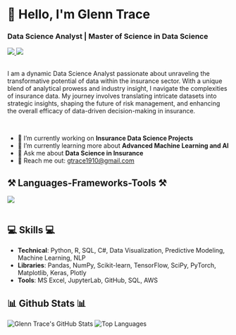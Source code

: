 # 👋 Hello, I'm Glenn Trace

### Data Science Analyst | Master of Science in Data Science

<div align="left"> 
  <a href="mailto:gtrace1910@gmail.com" target="_blank">
    <img src="https://img.shields.io/badge/Gmail-D14836?style=for-the-badge&logo=gmail&logoColor=white" target="_blank" />
  </a> 
  <a href="https://www.linkedin.com/in/glenn-trace/" target="_blank">
    <img src="https://img.shields.io/badge/LinkedIn-0077B5?style=for-the-badge&logo=linkedin&logoColor=white" target="_blank" />
  </a>
</div>

<br>

I am a dynamic Data Science Analyst passionate about unraveling the transformative potential of data within the insurance sector. With a unique blend of analytical prowess and industry insight, I navigate the complexities of insurance data. My journey involves translating intricate datasets into strategic insights, shaping the future of risk management, and enhancing the overall efficacy of data-driven decision-making in insurance.

<br>

<div align="left">
 
- 🔭 I’m currently working on **Insurance Data Science Projects**
- 🌱 I’m currently learning more about **Advanced Machine Learning and AI**
- 💬 Ask me about **Data Science in Insurance**
- 📧 Reach me out: gtrace1910@gmail.com

</div>

## ⚒️ Languages-Frameworks-Tools ⚒️

<div align="left">
    <img src="https://skillicons.dev/icons?i=python,r,mysql,github,tensorflow" /><br>
</div>

<br/>

## 💻 Skills 💻

- **Technical**: Python, R, SQL, C#, Data Visualization, Predictive Modeling, Machine Learning, NLP
- **Libraries**: Pandas, NumPy, Scikit-learn, TensorFlow, SciPy, PyTorch, Matplotlib, Keras, Plotly
- **Tools**: MS Excel, JupyterLab, GitHub, SQL, AWS

## 📊 Github Stats 📊

![Glenn Trace's GitHub Stats](https://github-readme-stats.vercel.app/api?username=GTrace2&show_icons=true&theme=radical)
![Top Languages](https://github-readme-stats.vercel.app/api/top-langs/?username=GTrace2&show_icons=true&theme=radical)
